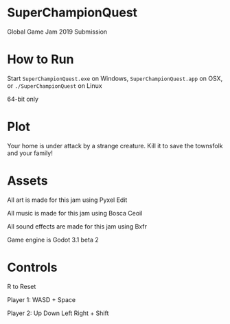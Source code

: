 # SuperChampionQuest
Global Game Jam 2019 Submission

# How to Run

Start `SuperChampionQuest.exe` on Windows, `SuperChampionQuest.app` on OSX, or `./SuperChampionQuest` on Linux

64-bit only

# Plot

Your home is under attack by a strange creature. Kill it to save the townsfolk and your family!

# Assets

All art is made for this jam using Pyxel Edit

All music is made for this jam using Bosca Ceoil

All sound effects are made for this jam using Bxfr

Game engine is Godot 3.1 beta 2

# Controls

R to Reset

Player 1: WASD + Space

Player 2: Up Down Left Right + Shift
